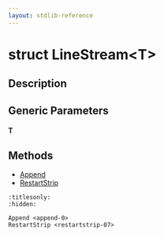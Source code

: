```yaml
---
layout: stdlib-reference
---
```


# struct LineStream\<T\>

## Description



## Generic Parameters

####  <a id="typeparam-T"></a>T

## Methods

* [Append](../append-0.html)
* [RestartStrip](../restartstrip-07.html)


```{toctree}
:titlesonly:
:hidden:

Append <append-0>
RestartStrip <restartstrip-07>
```
